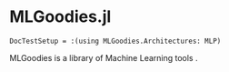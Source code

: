 # MLGoodies.jl

```@meta
DocTestSetup = :(using MLGoodies.Architectures: MLP)
```

MLGoodies is a library of Machine Learning tools .
